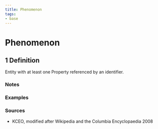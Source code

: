 ```yaml
---
title: Phenomenon
tags:
- base
---
```


# Phenomenon

## 1 Definition

Entity with at least one Property referenced by an identifier.

### Notes 

### Examples 

### Sources
- KCEO, modified after Wikipedia and the Columbia Encyclopaedia 2008
